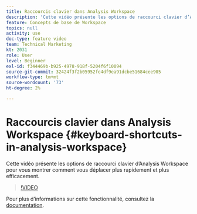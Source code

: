 ```yaml
---
title: Raccourcis clavier dans Analysis Workspace
description: 'Cette vidéo présente les options de raccourci clavier d’Analysis Workspace pour vous montrer comment vous déplacer plus rapidement et plus efficacement. '
feature: Concepts de base de Workspace
topics: null
activity: use
doc-type: feature video
team: Technical Marketing
kt: 2031
role: User
level: Beginner
exl-id: f344469b-b925-4978-918f-5204f6f10094
source-git-commit: 32424f3f2b05952fe4df9ea91dcbe51684cee905
workflow-type: tm+mt
source-wordcount: '73'
ht-degree: 2%

---
```


# Raccourcis clavier dans Analysis Workspace {#keyboard-shortcuts-in-analysis-workspace}

Cette vidéo présente les options de raccourci clavier d’Analysis Workspace pour vous montrer comment vous déplacer plus rapidement et plus efficacement.

>[!VIDEO](https://video.tv.adobe.com/v/23984/?quality=12)

Pour plus d’informations sur cette fonctionnalité, consultez la [documentation](https://marketing.adobe.com/resources/help/en_US/analytics/analysis-workspace/fa_shortcut_keys.html).
